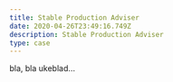 ```yaml
---
title: Stable Production Adviser
date: 2020-04-26T23:49:16.749Z
description: Stable Production Adviser
type: case
---
```

<p>bla, bla ukeblad&#8230;</p>